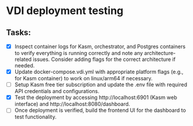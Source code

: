 # VDI deployment testing

## Tasks:

- [x] Inspect container logs for Kasm, orchestrator, and Postgres containers to verify everything is running correctly and note any architecture-related issues. Consider adding flags for the correct architecture if needed.
- [x] Update docker-compose.vdi.yml with appropriate platform flags (e.g., for Kasm container) to work on linux/arm64 if necessary.
- [ ] Setup Kasm free tier subscription and update the .env file with required API credentials and configurations.
- [x] Test the deployment by accessing http://localhost:6901 (Kasm web interface) and http://localhost:8080/dashboard.
- [ ] Once deployment is verified, build the frontend UI for the dashboard to test functionality. 